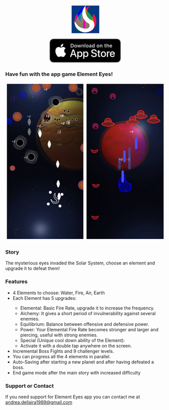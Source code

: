 <p class="aligncenter">
    <img src="icon 87.png" alt="icon" />
</p>

<p class="aligncenter">
    <a href="https://apps.apple.com/it/app/element-eyes/id1509916197">
    <img src="Download_on_the_App_Store_Badge_US-UK_RGB_blk_092917.svg" alt="icon" width = "45%" height = "45%" />
    </a>
</p>


### Have fun with the app game Element Eyes!


<div class="row">
  <div class="column">
    <img src="2.jpg" alt="2" style="width:100%">
  </div>
  <div class="column">
    <img src="4.jpg" alt="4" style="width:100%">
  </div>
</div>

### Story

The mysterious eyes invaded the Solar System, choose an element and upgrade it to defeat them!

### Features

<ul> 
<li> 4 Elements to choose: Water, Fire, Air, Earth </li>

<li> Each Element has 5 upgrades: </li>
<ul> 
   <li> Elemental: Basic Fire Rate, upgrade it to increase the frequency. </li>
   <li> Alchemy: It gives a short period of invulnerability against several enemies. </li>
   <li> Equilibrium: Balance between offensive and defensive power. </li>
   <li> Power: Your Elemental Fire Rate becomes stronger and larger and piercing, useful with strong enemies. </li>
   <li> Special (Unique cool down ability of the Element): </li>
   <li> Activate it with a double tap anywhere on the screen. </li>
</ul> 
<li> Incremental Boss Fights and 9 challenger levels. </li>

<li> You can progress all the 4 elements in parallel. </li>

<li> Auto-Saving after starting a new planet and after having defeated a boss. </li>

<li> End game mode after the main story with increased difficulty </li>

</ul> 

### Support or Contact

If you need support for Element Eyes app you can contact me at andrea.dellaira1989@gmail.com


<style>
.aligncenter {
    text-align: center;
}
</style>

<style>
.row {
  display: flex;
}

.column {
  flex: 50.00%;
  padding: 5px;
}
</style>
    

